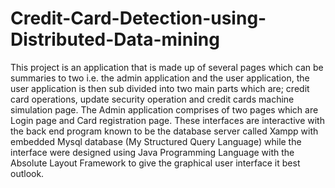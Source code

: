 # Credit-Card-Detection-using-Distributed-Data-mining
This project is an application that is made up of several pages which can be summaries to two i.e. the admin application and the user application, the user application is then sub divided into two main parts which are; credit card operations, update security operation and credit cards machine simulation page. The Admin application comprises of two pages which are Login page and Card registration page. These interfaces are interactive with the back end program known to be the database server called Xampp with embedded Mysql database (My Structured Query Language) while the interface were designed using Java Programming Language with the Absolute Layout Framework to give the graphical user interface it best outlook.
